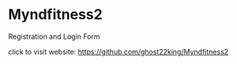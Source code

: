 # Myndfitness2
Registration and Login Form

click to visit website: https://github.com/ghost22king/Myndfitness2
